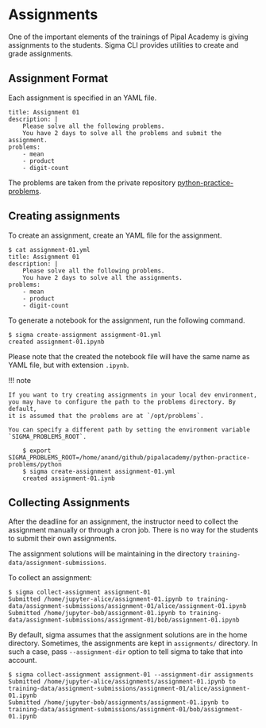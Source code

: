# Assignments

One of the important elements of the trainings of Pipal Academy is giving assignments to the students. Sigma CLI provides utilities to create and grade assignments.

## Assignment Format

Each assignment is specified in an YAML file.

```
title: Assignment 01
description: |
    Please solve all the following problems.
    You have 2 days to solve all the problems and submit the assignment.
problems:
    - mean
    - product
    - digit-count
```

The problems are taken from the private repository [python-practice-problems](https://github.com/pipalacademy/python-practice-problems).


## Creating assignments

To create an assignment, create an YAML file for the assignment.

```
$ cat assignment-01.yml
title: Assignment 01
description: |
    Please solve all the following problems.
    You have 2 days to solve all the assignments.
problems:
    - mean
    - product
    - digit-count
```

To generate a notebook for the assignment, run the following command.

```
$ sigma create-assignment assignment-01.yml
created assignment-01.ipynb
```

Please note that the created the notebook file will have the same name as YAML file, but with extension `.ipynb`.

!!! note

    If you want to try creating assignments in your local dev environment,
    you may have to configure the path to the problems directory. By default,
    it is assumed that the problems are at `/opt/problems`.

    You can specify a different path by setting the environment variable
    `SIGMA_PROBLEMS_ROOT`.

        $ export SIGMA_PROBLEMS_ROOT=/home/anand/github/pipalacademy/python-practice-problems/python
        $ sigma create-assignment assignment-01.yml
        created assignment-01.iynb

## Collecting Assignments

After the deadline for an assignment, the instructor need to collect the assignment manually or through a cron job. There is no way for the students to submit their own assignments.

The assignment solutions will be maintaining in the directory `training-data/assignment-submissions`.

To collect an assignment:

```
$ sigma collect-assignment assignment-01
Submitted /home/jupyter-alice/assignment-01.ipynb to training-data/assignment-submissions/assignment-01/alice/assignment-01.ipynb
Submitted /home/jupyter-bob/assignment-01.ipynb to training-data/assignment-submissions/assignment-01/bob/assignment-01.ipynb
```

By default, sigma assumes that the assignment solutions are in the home directory. Sometimes, the assignments are kept in `assignments/` directory. In such a case, pass `--assignment-dir` option to tell sigma to take that into account.

```
$ sigma collect-assignment assignment-01 --assignment-dir assignments
Submitted /home/jupyter-alice/assignments/assignment-01.ipynb to training-data/assignment-submissions/assignment-01/alice/assignment-01.ipynb
Submitted /home/jupyter-bob/assignments/assignment-01.ipynb to training-data/assignment-submissions/assignment-01/bob/assignment-01.ipynb
```